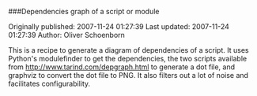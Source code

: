 ###Dependencies graph of a script or module

Originally published: 2007-11-24 01:27:39
Last updated: 2007-11-24 01:27:39
Author: Oliver Schoenborn

This is a recipe to generate a diagram of dependencies of a script. It uses Python's modulefinder to get the dependencies, the two scripts available from http://www.tarind.com/depgraph.html to generate a dot file, and graphviz to convert the dot file to PNG. It also filters out a lot of noise and facilitates configurability.
